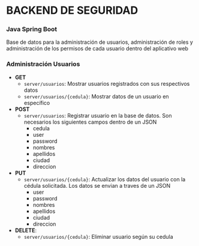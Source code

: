 # BACKEND DE SEGURIDAD
### Java Spring Boot

Base de datos para la administración de usuarios, administración de
roles y administración de los permisos de cada usuario dentro del
aplicativo web


### Administración Usuarios
* **GET** 
  * ``server/usuarios``: Mostrar usuarios registrados con sus respectivos datos
  * ``server/usuarios/{cedula}``: Mostrar datos de un usuario en específico
* **POST**
  * ``server/usuarios``: Registrar usuario en la base de datos. Son necesarios los siguientes campos dentro de un JSON
    * cedula 
    * user 
    * password 
    * nombres 
    * apellidos 
    * ciudad 
    * direccion
* **PUT**
  * ``server/usuarios/{cedula}``: Actualizar los datos del usuario con la cédula solicitada. Los datos se envian a traves de un JSON
      * user
      * password
      * nombres
      * apellidos
      * ciudad
      * direccion
* **DELETE**:
  * ``server/usuarios/{cedula}``: Eliminar usuario según su cedula